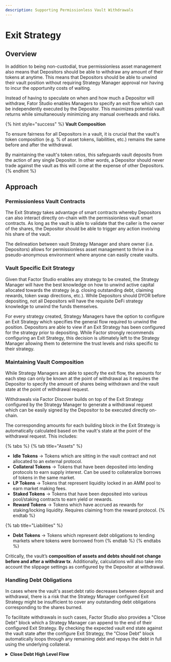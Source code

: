 ```yaml
---
description: Supporting Permissionless Vault Withdrawals
---
```


# Exit Strategy

## Overview

In addition to being non-custodial, true permissionless asset management also means that Depositors should be able to withdraw any amount of their tokens at anytime. This means that Depositors should be able to unwind their vault position without requiring Strategy Manager approval nor having to incur the opportunity costs of waiting.

Instead of having to speculate on when and how much a Depositor will withdraw, Fator Studio enables Managers to specify an exit flow which can be independently executed by the Depositor. This maximizes potential vault returns while simultaneously minimizing any manual overheads and risks.

{% hint style="success" %}
**Vault Composition**

To ensure fairness for all Depositors in a vault,  it is crucial that the vault's token composition (e.g. % of asset tokens, liabilities, etc.) remains the same before and after the withdrawal.

By maintaining the vault's token ratios, this safeguards vault deposits from the action of any single Depositor. In other words, a Depositor should never trade against the vault as this will come at the expense of other Depositors.
{% endhint %}

## Approach

### Permissionless Vault Contracts

The Exit Strategy takes advantage of smart contracts whereby Depositors can also interact directly on-chain with the permissionless vault smart contracts. As long as the vault is able to validate that the caller is the owner of the shares, the Depositor should be able to trigger any action involving his share of the vault.

The delineation between vault Strategy Manager and share owner (i.e. Depositors) allows for permissionless asset management to thrive in a pseudo-anonymous environment where anyone can easily create vaults.

### Vault Specific Exit Strategy

Given that Factor Studio enables any strategy to be created, the Strategy Manager will have the best knowledge on how to unwind active capital allocated towards the strategy (e.g. closing outstanding debt, claiming rewards, token swap directions, etc.). While Depositors should DYOR before depositing, not all Depositors will have the requisite DeFi strategy knowledge to unwind the funds themselves.

For every strategy created, Strategy Managers have the option to configure an Exit Strategy which specifies the general flow required to unwind the position. Depositors are able to view if an Exit Strategy has been configured for the strategy prior to depositing. While Factor strongly recommends configuring an Exit Strategy, this decision is ultimately left to the Strategy Manager allowing them to determine the trust levels and risks specific to their strategy.

### Maintaining Vault Composition

While Strategy Managers are able to specify the exit flow, the amounts for each step can only be known at the point of withdrawal as it requires the Depositor to specify the amount of shares being withdrawn and the vault state at the point of withdrawal request.

Withdrawals via Factor Discover builds on top of the Exit Strategy configured by the Strategy Manager  to generate a withdrawal request which can be easily signed by the Depositor to be executed directly on-chain.&#x20;

The corresponding amounts for each building block in the Exit Strategy is automatically calculated based on the vault's state at the point of the withdrawal request. This includes:

{% tabs %}
{% tab title="Assets" %}
* **Idle Tokens** → Tokens which are sitting in the vault contract and not allocated to an external protocol.
* **Collateral Tokens** →  Tokens that have been deposited into lending protocols to earn supply interest. Can be used to collateralize borrows of tokens in the same market.
* **LP Tokens** → Tokens that represent liquidity locked in an AMM pool to earn market making fees.
* **Staked Tokens** → Tokens that have been deposited into various pool/staking contracts to earn yield or rewards.
* **Reward Tokens** → Tokens which have accrued as rewards for staking/locking liquidity. Requires claiming from the reward protocol.
{% endtab %}

{% tab title="Liabilities" %}
* **Debt Tokens** → Tokens which represent debt obligations to lending markets where tokens were borrowed from
{% endtab %}
{% endtabs %}

Critically, the vault’s **composition of assets and debts should not change before and after a withdraw tx**. Additionally, calculations will also take into account the slippage settings as configured by the Depositor at withdrawal.

### Handling Debt Obligations

In cases where the vault's asset:debt ratio decreases between deposit and withdrawal, there is a risk that the Strategy Manager configured Exit Strategy might be insufficient to cover any outstanding debt obligations corresponding to the shares burned.

To facilitate withdrawals in such cases, Factor Studio also provides a "Close Debt" block which a Strategy Manager can append to the end of their configured Exit Strategy. By checking the expected vault end state against the vault state after the configure Exit Strategy, the "Close Debt" block automatically loops through any remaining debt and repays the debt in full using the underlying collateral.

<details>

<summary><strong>Close Debt High Level Flow</strong></summary>

To maintain the vault's composition when triggered by the Depositor, amount calculations must take into account the vault state at 3 separate points in the process:

1. Before exit strategy → Current state of the vault
2. After Manager configured exit strategy → Expected vault state after successful execution of the Manager portion of the exit strategy
3. After exit strategy → Expected end state of vault after withdrawal

The withdrawal still has outstanding debt if the the output from 2 is insufficient to cover the debt owed in 3. To close the remaining debt, the Close Debt block abstracts the following process to facilitate safe settlement of remaining debt:

1. Loop through all remaining debt tokens
2. For each debt owed, repay the outstanding with the underlying collateral (equalized in USD terms via price oracle)
   1. Flash loan debt token
   2. Repay debt with flash loaned debt tokens
   3. Withdraw the underlying asset
   4. Swap collateral(s) to flash loaned tokens (i.e. same as debt)

The process above ensures that Depositors are still able to permissionlessly withdraw their tokens even when the Manager configured exit strategy fails is no longer applicable if the vault's asset:debt ratio decreases since deposit.

Note that as tokens have to be swapped via an external aggregator, there is also slippage risks involved which will be configured by the Depositor at the point of initiating the withdrawal tx on Discover.

</details>
